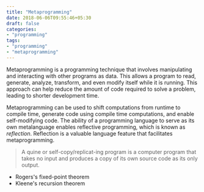 ```yaml
---
title: "Metaprogramming"
date: 2018-06-06T09:55:46+05:30
draft: false
categories:
- "programming"
tags:
- "programming"
- "metaprogramming"
---
```


Metaprogramming is a programming technique that involves manipulating and interacting with other programs as data. This allows a program to read, generate, analyze, transform, and even modify itself while it is running. This approach can help reduce the amount of code required to solve a problem, leading to shorter development time.

Metaprogramming can be used to shift computations from runtime to compile time, generate code using compile time computations, and enable self-modifying code. The ability of a programming language to serve as its own metalanguage enables reflective programming, which is known as _reflection_. Reflection is a valuable language feature that facilitates metaprogramming.

> A quine or self-copy/replicat-ing program is a computer program that takes no input and produces a copy of its own source code as its only output.

- Rogers's fixed-point theorem
- Kleene's recursion theorem